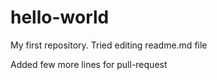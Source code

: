 # hello-world
My first repository.
Tried editing readme.md file

Added few more lines for pull-request
